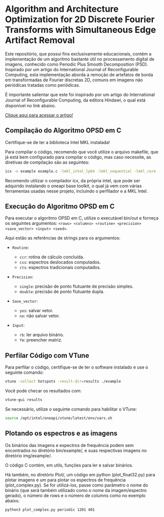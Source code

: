 # Algorithm and Architecture Optimization for 2D Discrete Fourier Transforms with Simultaneous Edge Artifact Removal

Este repositório, que possui fins exclusivamente educacionais, contém a implementação de um algoritmo bastante útil no processamento digital de imagens, conhecido como Periodic Plus Smooth Decomposition (PSD). Inspirado por um artigo do International Journal of Reconfigurable Computing, esta implementação aborda a remoção de artefatos de borda em transformadas de Fourier discretas 2D, comuns em imagens não periódicas tratadas como periódicas.

É importante salientar que este foi inspirado por um artigo do International Journal of Reconﬁgurable Computing, da editora Hindawi, o qual está disponível no link abaixo.

[Clique aqui para acessar o artigo!](https://onlinelibrary.wiley.com/doi/10.1155/2018/1403181)

## Compilação do Algoritmo OPSD em C

Certifique-se de ter a biblioteca Intel MKL instalada!

Para compilar o código, recomendo que você utilize o arquivo makefile, que já está bem configurado para compilar o código, mas caso necessite, as diretivas de compilação são as seguintes:

```bash
icx -o example example.c -lmkl_intel_lp64 -lmkl_sequential -lmkl_core -lpthread -lm -ldl -qopenmp
```

Recomendo utilizar o compilador icx, da própria intel, que pode ser adquirido instalando o oneapi base toolkit, o qual já vem com várias ferramentas usadas nesse projeto, incluindo o perfilador e a MKL Intel.

## Execução do Algoritmo OPSD em C

Para executar o algoritmo OPSD em C, utilize o executável bin/out e forneça os seguintes argumentos: `<rows> <columns> <routine> <precision> <save_vector> <input> <seed>`.

Aqui estão as referências de strings para os argumentos:

- `Routine`:
  - `ccr`: rotina de cálculo concluída.
  - `css`: espectros deslocados computados.
  - `cts`: espectros tradicionais computados.

- `Precision`:
  - `single`: precisão de ponto flutuante de precisão simples.
  - `double`: precisão de ponto flutuante dupla.

- `Save_vector`:
  - `yes`: salvar vetor.
  - `no`: não salvar vetor.

- `Input`:
  - `rb`: ler arquivo binário.
  - `fm`: preencher matriz.

## Perfilar Código com VTune

Para perfilar o código, certifique-se de ter o software instalado e use o seguinte comando:

```bash
vtune -collect hotspots -result-dir=results ./example
```

Você pode checar os resultados com:

```bash
vtune-gui results
```

Se necessário, utilize o seguinte comando para habilitar o VTune:

```bash
source /opt/intel/oneapi/vtune/latest/env/vars.sh
```

## Plotando os espectros e as imagens

Os binários das imagens e espectros de frequência podem sem encontrados no diretório bin/example/, e suas respectivas imagens no diretório img/example/.

O código C contém, em utils, funções para ler e salvar binários.

Há também, no diretório Plot/, um código em python (plot_float32.py) para plotar imagens e um para plotar os espectros de frequência (plot_complex.py). Se for utilizá-los, passe como parâmetro o nome do binário (que será também utilizado como o nome da imagem/espectro gerado), o número de rows e o número de columns como no exemplo abaixo.

```bash
python3 plot_complex.py periodic 1201 401
```
